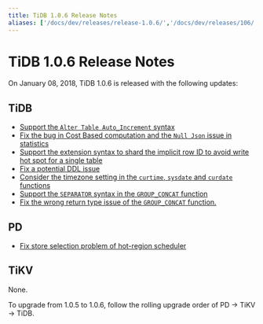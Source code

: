 ```yaml
---
title: TiDB 1.0.6 Release Notes
aliases: ['/docs/dev/releases/release-1.0.6/','/docs/dev/releases/106/']
---
```


# TiDB 1.0.6 Release Notes

On January 08, 2018, TiDB 1.0.6 is released with the following updates:

## TiDB

- [Support the `Alter Table Auto_Increment` syntax](https://github.com/pingcap/tidb/pull/5511)
- [Fix the bug in Cost Based computation and the `Null Json` issue in statistics](https://github.com/pingcap/tidb/pull/5556)
- [Support the extension syntax to shard the implicit row ID to avoid write hot spot for a single table](https://github.com/pingcap/tidb/pull/5559)
- [Fix a potential DDL issue](https://github.com/pingcap/tidb/pull/5562)
- [Consider the timezone setting in the `curtime`, `sysdate` and `curdate` functions](https://github.com/pingcap/tidb/pull/5564)
- [Support the `SEPARATOR` syntax in the `GROUP_CONCAT` function](https://github.com/pingcap/tidb/pull/5569)
- [Fix the wrong return type issue of the `GROUP_CONCAT` function.](https://github.com/pingcap/tidb/pull/5582)

## PD

- [Fix store selection problem of hot-region scheduler](https://github.com/pingcap/pd/pull/898)

## TiKV

None.

To upgrade from 1.0.5 to 1.0.6, follow the rolling upgrade order of PD -> TiKV -> TiDB.
